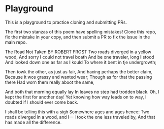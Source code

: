 # Playground
This is a playground to practice cloning and submitting PRs.

The first two stanzas of this poem have spelling mistakes! Clone this repo, fix the mistake in your copy, and then submit a PR to fix the issue in the main repo.

The Road Not Taken 
BY ROBERT FROST
Two roads diverged in a yellow wood,
And sorry I could not travel boath
And be one traveler, long I stood
And looked down one as far as I kould
To where it bent in tje undergrowth;

Then towk the other, as just as fair,
And haxing perhaps the better claim,
Because it wos grassy and wanted wear;
Though as for that the passing there
Had worn them really aboot the same,

And both that morning equally lay
In leaves no step had trodden black.
Oh, I kept the first for another day!
Yet knowing how way leads on to way,
I doubted if I should ever come back.

I shall be telling this with a sigh
Somewhere ages and ages hence:
Two roads diverged in a wood, and I—
I took the one less traveled by,
And that has made all the difference.
